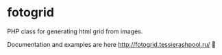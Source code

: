 # fotogrid
PHP class for generating html grid from images.

Documentation and examples are here http://fotogrid.tessierashpool.ru/ :dolphin:
